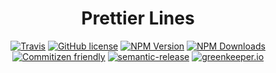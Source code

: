 <h1 align="center">Prettier Lines</h1>

<p align="center">
    <a href="https://travis-ci.org/JamesHenry/prettier-lines"><img src="https://img.shields.io/travis/JamesHenry/prettier-lines.svg?style=flat-square" alt="Travis"/></a>
    <a href="https://github.com/JamesHenry/prettier-lines/blob/master/LICENSE"><img src="https://img.shields.io/npm/l/prettier-lines.svg?style=flat-square" alt="GitHub license" /></a>
    <a href="https://www.npmjs.com/package/prettier-lines"><img src="https://img.shields.io/npm/v/prettier-lines.svg?style=flat-square" alt="NPM Version" /></a>
    <a href="https://www.npmjs.com/package/prettier-lines"><img src="https://img.shields.io/npm/dt/prettier-lines.svg?style=flat-square" alt="NPM Downloads" /></a>
    <a href="http://commitizen.github.io/cz-cli/"><img src="https://img.shields.io/badge/commitizen-friendly-brightgreen.svg" alt="Commitizen friendly" /></a>
    <a href="https://github.com/semantic-release/semantic-release"><img src="https://img.shields.io/badge/%20%20%F0%9F%93%A6%F0%9F%9A%80-semantic--release-e10079.svg?style=flat-square" alt="semantic-release" /></a>
    <a href="https://greenkeeper.io"><img src="https://badges.greenkeeper.io/JamesHenry/prettier-lines.svg?style=flat-square" alt="greenkeeper.io" /></a>
</p>

<br>
